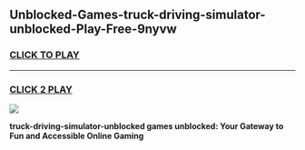 
## Unblocked-Games-truck-driving-simulator-unblocked-Play-Free-9nyvw
<h3>
<a href="https://premium76.site?title=truck-driving-simulator-unblocked&ref=23A">CLICK TO PLAY</a></h3>
<hr>

<h3>
<a href="https://premium76.site?title=truck-driving-simulator-unblocked&ref=23A">CLICK 2 PLAY</a>
  
</h3>

<a href="https://premium76.site?title=truck-driving-simulator-unblocked&ref=23A"><img src="https://clearcache.store/games.png"></a>


**truck-driving-simulator-unblocked games unblocked: Your Gateway to Fun and Accessible Online Gaming**

